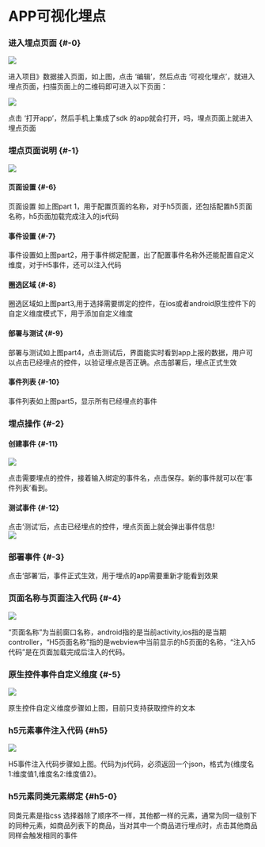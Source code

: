 # APP可视化埋点

### 进入埋点页面 {#-0}

![](/assets/app-maidian/1.png)

进入项目》数据接入页面，如上图，点击 ‘编辑’，然后点击 ‘可视化埋点’，就进入埋点页面，扫描页面上的二维码即可进入以下页面：

![](/assets/app-maidian/2.png)

点击 ‘打开app’，然后手机上集成了sdk 的app就会打开，吗，埋点页面上就进入埋点页面

### 埋点页面说明 {#-1}

![](/assets/app-maidian/3.png)
#### 页面设置 {#-6}

页面设置 如上图part 1，用于配置页面的名称，对于h5页面，还包括配置h5页面名称，h5页面加载完成注入的js代码

#### 事件设置 {#-7}

事件设置如上图part2，用于事件绑定配置，出了配置事件名称外还能配置自定义维度，对于H5事件，还可以注入代码

#### 圈选区域 {#-8}

圈选区域如上图part3,用于选择需要绑定的控件，在ios或者android原生控件下的自定义维度模式下，用于添加自定义维度

#### 部署与测试 {#-9}

部署与测试如上图part4，点击测试后，界面能实时看到app上报的数据，用户可以点击已经埋点的控件，以验证埋点是否正确。点击部署后，埋点正式生效

#### 事件列表 {#-10}

事件列表如上图part5，显示所有已经埋点的事件

### 埋点操作 {#-2}

#### 创建事件 {#-11}

![](/assets/app-maidian/4.png)

点击需要埋点的控件，接着输入绑定的事件名，点击保存。新的事件就可以在‘事件列表’看到。

#### 测试事件 {#-12}

点击‘测试’后，点击已经埋点的控件，埋点页面上就会弹出事件信息!   
![](/assets/app-maidian/5.png)

### 部署事件 {#-3}

点击‘部署’后，事件正式生效，用于埋点的app需要重新才能看到效果

### 页面名称与页面注入代码 {#-4}

![](/assets/app-maidian/6.png)

“页面名称”为当前窗口名称，android指的是当前activity,ios指的是当期controller，“H5页面名称”指的是webview中当前显示的h5页面的名称，“注入h5代码”是在页面加载完成后注入的代码。

### 原生控件事件自定义维度 {#-5}

![](/assets/app-maidian/7.png)

原生控件自定义维度步骤如上图，目前只支持获取控件的文本

### h5元素事件注入代码 {#h5}

![](/assets/app-maidian/8.png)

H5事件注入代码步骤如上图。代码为js代码，必须返回一个json，格式为{维度名1:维度值1,维度名2:维度值2}。

### h5元素同类元素绑定 {#h5-0}

同类元素是指css 选择器除了顺序不一样，其他都一样的元素，通常为同一级别下的同种元素，如商品列表下的商品，当对其中一个商品进行埋点时，点击其他商品同样会触发相同的事件

